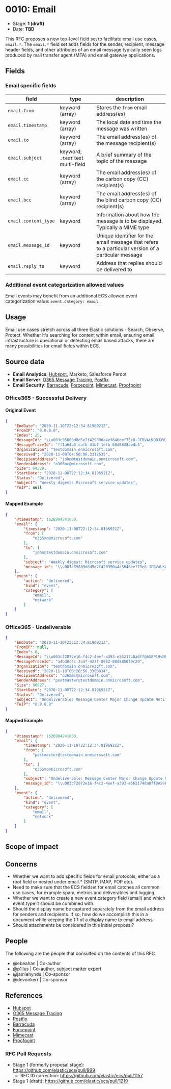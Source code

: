 # 0010: Email
<!-- Leave this ID at 0000. The ECS team will assign a unique, contiguous RFC number upon merging the initial stage of this RFC. -->

- Stage: **1 (draft)** <!-- Update to reflect target stage. See https://elastic.github.io/ecs/stages.html -->
- Date: **TBD** <!-- The ECS team sets this date at merge time. This is the date of the latest stage advancement. -->

This RFC proposes a new top-level field set to facilitate email use cases, `email.*`. The `email.*` field set adds fields for the sender, recipient, message header fields, and other attributes of an email message typically seen logs produced by mail transfer agent (MTA) and email gateway applications.

## Fields

<!--
Stage 1: Describe at a high level how this change affects fields. Which fieldsets will be impacted? How many fields overall? Are we primarily adding fields, removing fields, or changing existing fields? The goal here is to understand the fundamental technical implications and likely extent of these changes. ~2-5 sentences.
-->

### Email specific fields

| field | type | description |
| --- | --- | --- |
| `email.from` | keyword (array) | Stores the `from` email address(es) |
| `email.timestamp` | keyword (array) | The local date and time the message was written |
| `email.to` | keyword (array) | The email address(es) of the message recipient(s) |
| `email.subject` | keyword; `.text` text multi-field | A brief summary of the topic of the message |
| `email.cc` | keyword (array) | The email address(es) of the carbon copy (CC) recipient(s) |
| `email.bcc` | keyword (array) | The email address(es) of the blind carbon copy (CC) recipient(s) |
| `email.content_type` | keyword | Information about how the message is to be displayed. Typically a MIME type |
| `email.message_id` | keyword | Unique identifier for the email message that refers to a particular version of a particular message |
| `email.reply_to` | keyword | Address that replies should be delivered to |

### Additional event categorization allowed values

Email events may benefit from an additional ECS allowed event categorization value: `event.category: email`.

## Usage

<!--
Stage 1: Describe at a high-level how these field changes will be used in practice. Real world examples are encouraged. The goal here is to understand how people would leverage these fields to gain insights or solve problems. ~1-3 paragraphs.
-->

Email use cases stretch across all three Elastic solutions - Search, Observe, Protect. Whether it's searching for content within email, ensuring email infrastructure is operational or detecting email based attacks, there are many possibilities for email fields within ECS.

## Source data

<!--
Stage 1: Provide a high-level description of example sources of data. This does not yet need to be a concrete example of a source document, but instead can simply describe a potential source (e.g. nginx access log). This will ultimately be fleshed out to include literal source examples in a future stage. The goal here is to identify practical sources for these fields in the real world. ~1-3 sentences or unordered list.
-->

- **Email Analytics**: [Hubspot](https://legacydocs.hubspot.com/docs/methods/email/email_events_overview), Marketo, Salesforce Pardot
- **Email Server**: [O365 Message Tracing](https://docs.microsoft.com/en-us/exchange/monitoring/trace-an-email-message/run-a-message-trace-and-view-results), [Postfix](https://nxlog.co/documentation/nxlog-user-guide/postfix.html)
- **Email Security**: [Barracuda](https://campus.barracuda.com/product/emailsecuritygateway/doc/12193950/syslog-and-the-barracuda-email-security-gateway/), [Forcepoint](https://www.websense.com/content/support/library/email/v85/email_siem/siem_log_map.pdf), [Mimecast](https://www.mimecast.com/tech-connect/documentation/tutorials/understanding-siem-logs/), [Proofpoint](https://help.proofpoint.com/Threat_Insight_Dashboard/API_Documentation/SIEM_API)

<!--
Stage 2: Included a real world example source document. Ideally this example comes from the source(s) identified in stage 1. If not, it should replace them. The goal here is to validate the utility of these field changes in the context of a real world example. Format with the source name as a ### header and the example document in a GitHub code block with json formatting.
-->

### Office365 - Successful Delivery

#### Original Event

```json
{
	"EndDate": "2020-11-10T22:12:34.8196921Z",
	"FromIP": "8.8.8.8",
	"Index": 25,
	"MessageId": "\\u003c95689d8d5e7f429390a4e3646eef75e8-JFBVALKQOJXWILKBK4YVA7APGM3DKTLFONZWCZ3FINSW45DFOJ6EAQ2ENFTWK43UL4YTCMBYGIYHYU3NORYA====@microsoft.com\\u003e",
	"MessageTraceId": "ff1a64a3-cafb-41b7-1efb-08d8848aedc3",
	"Organization": "testdomain.onmicrosoft.com",
	"Received": "2020-11-09T04:50:06.3312635",
	"RecipientAddress": "john@testdomain.onmicrosoft.com",
	"SenderAddress": "o365mc@microsoft.com",
	"Size": 64329,
	"StartDate": "2020-11-08T22:12:34.8196921Z",
	"Status": "Delivered",
	"Subject": "Weekly digest: Microsoft service updates",
	"ToIP": null
}
```

#### Mapped Example

```json
{
	"@timestamp": 1626984241830,
	"email": {
		"timestamp": "2020-11-08T22:12:34.8196921Z",
        "from": [
		    "o365mc@microsoft.com"
		],
		"to": [
			"john@testdomain.onmicrosoft.com"
		],
		"subject": "Weekly digest: Microsoft service updates",
		"message_id": "\\u003c95689d8d5e7f429390a4e3646eef75e8-JFBVALKQOJXWILKBK4YVA7APGM3DKTLFONZWCZ3FINSW45DFOJ6EAQ2ENFTWK43UL4YTCMBYGIYHYU3NORYA====@microsoft.com\\u003e"
	},
	"event": {
		"action": "delivered",
		"kind": "event",
		"category": [
			"email",
			"network"
		]
	}
}
```

### Office365 - Undeliverable

```json
{
	"EndDate": "2020-11-10T22:12:34.8196921Z",
	"FromIP": null,
	"Index": 8,
	"MessageId": "\\u003c72872e16-f4c2-4eef-a393-e5621748a0ff@AS8P19vMB1605.EURP191.PROD.OUTLOOK.COM\\u003e",
	"MessageTraceId": "a4bd8c4c-3a4f-427f-8952-08d8850f9c20",
	"Organization": "testdomain.onmicrosoft.com",
	"Received": "2020-11-10T00:28:56.3306834",
	"RecipientAddress": "o365mc@microsoft.com",
	"SenderAddress": "postmaster@testdomain.onmicrosoft.com",
	"Size": 96627,
	"StartDate": "2020-11-08T22:12:34.8196921Z",
	"Status": "Delivered",
	"Subject": "Undeliverable: Message Center Major Change Update Notification",
	"ToIP": "8.8.8.8"
}
```

#### Mapped Example

```json
{
	"@timestamp": 1626984241830,
	"email": {
		"timestamp": "2020-11-10T22:12:34.8196921Z",
        "from": [
		    "postmaster@testdomain.onmicrosoft.com"
		],
		"to": [
			"o365mc@microsoft.com"
		],
		"subject": "Undeliverable: Message Center Major Change Update Notification",
		"message_id": "\\u003c72872e16-f4c2-4eef-a393-e5621748a0ff@AS8P19vMB1605.EURP191.PROD.OUTLOOK.COM\\u003e"
	},
	"event": {
		"action": "delivered",
		"kind": "event",
		"category": [
			"email",
			"network"
		]
	}
}
```

<!--
Stage 3: Add more real world example source documents so we have at least 2 total, but ideally 3. Format as described in stage 2.
-->

## Scope of impact

<!--
Stage 2: Identifies scope of impact of changes. Are breaking changes required? Should deprecation strategies be adopted? Will significant refactoring be involved? Break the impact down into:
 * Ingestion mechanisms (e.g. beats/logstash)
 * Usage mechanisms (e.g. Kibana applications, detections)
 * ECS project (e.g. docs, tooling)
The goal here is to research and understand the impact of these changes on users in the community and development teams across Elastic. 2-5 sentences each.
-->

## Concerns

<!--
Stage 1: Identify potential concerns, implementation challenges, or complexity. Spend some time on this. Play devil's advocate. Try to identify the sort of non-obvious challenges that tend to surface later. The goal here is to surface risks early, allow everyone the time to work through them, and ultimately document resolution for posterity's sake.
-->

* Whether we want to add specific fields for email protocols, either as a root field or nested under email.* (SMTP, IMAP, POP etc).
* Need to make sure that the ECS fieldset for email catches all common use cases, for example spam, metrics and deliverables and logging.
* Whether we want to create a new event.category field (email) and which event.type it should be combined with.
* Should the display name be captured separately from the email address for senders and recipients. If so, how do we accomplish this in a document while keeping the 1:1 of a display name to email address.
* Should attachments be considered in this initial proposal?

<!--
Stage 2: Document new concerns or resolutions to previously listed concerns. It's not critical that all concerns have resolutions at this point, but it would be helpful if resolutions were taking shape for the most significant concerns.
-->

<!--
Stage 3: Document resolutions for all existing concerns. Any new concerns should be documented along with their resolution. The goal here is to eliminate the risk of churn and instability by resolving outstanding concerns.
-->

## People

The following are the people that consulted on the contents of this RFC.

* @ebeahan | Co-author
* @p1llus | Co-author, subject matter expert
* @jamiehynds | Co-sponsor
* @devonkerr | Co-sponsor


<!--
Who will be or has been consulted on the contents of this RFC? Identify authorship and sponsorship, and optionally identify the nature of involvement of others. Link to GitHub aliases where possible. This list will likely change or grow stage after stage.

e.g.:

* @Yasmina | author
* @Monique | sponsor
* @EunJung | subject matter expert
* @JaneDoe | grammar, spelling, prose
* @Mariana
-->


## References

<!-- Insert any links appropriate to this RFC in this section. -->

- [Hubspot](https://legacydocs.hubspot.com/docs/methods/email/email_events_overview)
- [O365 Message Tracing](https://docs.microsoft.com/en-us/exchange/monitoring/trace-an-email-message/run-a-message-trace-and-view-results)
- [Postfix](https://nxlog.co/documentation/nxlog-user-guide/postfix.html)
- [Barracuda](https://campus.barracuda.com/product/emailsecuritygateway/doc/12193950/syslog-and-the-barracuda-email-security-gateway/)
- [Forcepoint](https://www.websense.com/content/support/library/email/v85/email_siem/siem_log_map.pdf)
- [Mimecast](https://www.mimecast.com/tech-connect/documentation/tutorials/understanding-siem-logs/)
- [Proofpoint](https://help.proofpoint.com/Threat_Insight_Dashboard/API_Documentation/SIEM_API)

### RFC Pull Requests

<!-- An RFC should link to the PRs for each of it stage advancements. -->

* Stage 1 (formerly proposal stage): https://github.com/elastic/ecs/pull/999
  * RFC ID correction: https://github.com/elastic/ecs/pull/1157
* Stage 1 (draft): https://github.com/elastic/ecs/pull/1219
